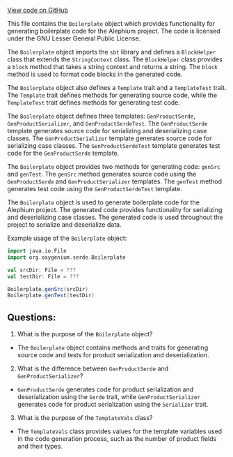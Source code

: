 [View code on GitHub](https://github.com/oxygenium/oxygenium/project/Boilerplate.scala)

This file contains the `Boilerplate` object which provides functionality for generating boilerplate code for the Alephium project. The code is licensed under the GNU Lesser General Public License. 

The `Boilerplate` object imports the `sbt` library and defines a `BlockHelper` class that extends the `StringContext` class. The `BlockHelper` class provides a `block` method that takes a string context and returns a string. The `block` method is used to format code blocks in the generated code. 

The `Boilerplate` object also defines a `Template` trait and a `TemplateTest` trait. The `Template` trait defines methods for generating source code, while the `TemplateTest` trait defines methods for generating test code. 

The `Boilerplate` object defines three templates: `GenProductSerde`, `GenProductSerializer`, and `GenProductSerdeTest`. The `GenProductSerde` template generates source code for serializing and deserializing case classes. The `GenProductSerializer` template generates source code for serializing case classes. The `GenProductSerdeTest` template generates test code for the `GenProductSerde` template. 

The `Boilerplate` object provides two methods for generating code: `genSrc` and `genTest`. The `genSrc` method generates source code using the `GenProductSerde` and `GenProductSerializer` templates. The `genTest` method generates test code using the `GenProductSerdeTest` template. 

The `Boilerplate` object is used to generate boilerplate code for the Alephium project. The generated code provides functionality for serializing and deserializing case classes. The generated code is used throughout the project to serialize and deserialize data. 

Example usage of the `Boilerplate` object:

```scala
import java.io.File
import org.oxygenium.serde.Boilerplate

val srcDir: File = ???
val testDir: File = ???

Boilerplate.genSrc(srcDir)
Boilerplate.genTest(testDir)
```
## Questions: 
 1. What is the purpose of the `Boilerplate` object?
- The `Boilerplate` object contains methods and traits for generating source code and tests for product serialization and deserialization.

2. What is the difference between `GenProductSerde` and `GenProductSerializer`?
- `GenProductSerde` generates code for product serialization and deserialization using the `Serde` trait, while `GenProductSerializer` generates code for product serialization using the `Serializer` trait.

3. What is the purpose of the `TemplateVals` class?
- The `TemplateVals` class provides values for the template variables used in the code generation process, such as the number of product fields and their types.